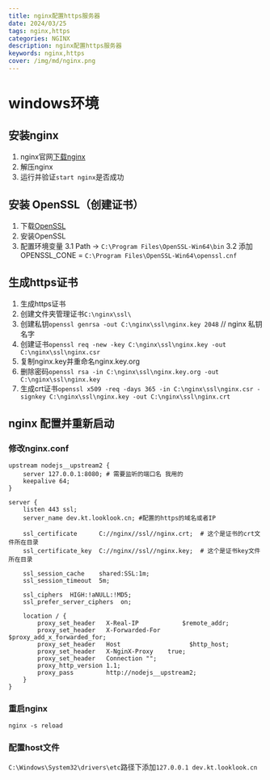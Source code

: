```yaml
---
title: nginx配置https服务器​
date: 2024/03/25
tags: nginx,https
categories: NGINX
description: nginx配置https服务器​
keywords: nginx,https
cover: /img/md/nginx.png
---
```


# windows环境

## 安装nginx
1. nginx官网[下载nginx](https://nginx.org/en/download.html)
2. 解压nginx
3. 运行并验证`start nginx`是否成功

## 安装 OpenSSL（创建证书）
1. 下载[OpenSSL](https://slproweb.com/products/Win32OpenSSL.html)
2. 安装OpenSSL
3. 配置环境变量
	3.1 Path -> `C:\Program Files\OpenSSL-Win64\bin`
	3.2 添加OPENSSL_CONE = `C:\Program Files\OpenSSL-Win64\openssl.cnf`

## 生成https证书
1. 生成https证书
2. 创建文件夹管理证书`C:\nginx\ssl\`
3. 创建私钥`openssl genrsa -out C:\nginx\ssl\nginx.key 2048` // nginx 私钥名字
4. 创建证书`openssl req -new -key C:\nginx\ssl\nginx.key -out C:\nginx\ssl\nginx.csr`
5. 复制nginx.key并重命名nginx.key.org
6. 删除密码`openssl rsa -in C:\nginx\ssl\nginx.key.org -out C:\nginx\ssl\nginx.key`
7. 生成crt证书`openssl x509 -req -days 365 -in C:\nginx\ssl\nginx.csr -signkey C:\nginx\ssl\nginx.key -out C:\nginx\ssl\nginx.crt`

## nginx 配置并重新启动

### 修改nginx.conf  
```nginx
upstream nodejs__upstream2 {
	server 127.0.0.1:8080; # 需要监听的端口名 我用的
	keepalive 64;
}

server {
	listen 443 ssl;
	server_name dev.kt.looklook.cn; #配置的https的域名或者IP

	ssl_certificate      C://nginx//ssl//nginx.crt;  # 这个是证书的crt文件所在目录
	ssl_certificate_key  C://nginx//ssl//nginx.key;  # 这个是证书key文件所在目录

	ssl_session_cache    shared:SSL:1m;
	ssl_session_timeout  5m;

	ssl_ciphers  HIGH:!aNULL:!MD5;
	ssl_prefer_server_ciphers  on;

	location / {
		proxy_set_header   X-Real-IP            $remote_addr;
		proxy_set_header   X-Forwarded-For  $proxy_add_x_forwarded_for;
		proxy_set_header   Host                   $http_host;
		proxy_set_header   X-NginX-Proxy    true;
		proxy_set_header   Connection "";
		proxy_http_version 1.1;
		proxy_pass         http://nodejs__upstream2;
	}
}
```

### 重启nginx
```nginx
nginx -s reload
```
	
### 配置host文件
`C:\Windows\System32\drivers\etc`路径下添加`127.0.0.1 dev.kt.looklook.cn`